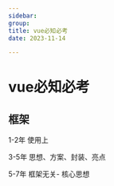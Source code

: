 ```yaml
---
sidebar:
group:
title: vue必知必考
date: 2023-11-14

---
```

# vue必知必考


## 框架

1-2年 使用上

3-5年 
思想、方案、封装、亮点

5-7年
框架无关- 核心思想





















